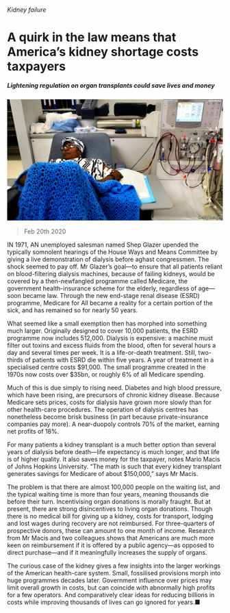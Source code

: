 ###### Kidney failure

# A quirk in the law means that America’s kidney shortage costs taxpayers 

##### Lightening regulation on organ transplants could save lives and money 

![image](images/20200222_USP502.jpg) 

> Feb 20th 2020 

IN 1971, AN unemployed salesman named Shep Glazer upended the typically somnolent hearings of the House Ways and Means Committee by giving a live demonstration of dialysis before aghast congressmen. The shock seemed to pay off. Mr Glazer’s goal—to ensure that all patients reliant on blood-filtering dialysis machines, because of failing kidneys, would be covered by a then-newfangled programme called Medicare, the government health-insurance scheme for the elderly, regardless of age—soon became law. Through the new end-stage renal disease (ESRD) programme, Medicare for All became a reality for a certain portion of the sick, and has remained so for nearly 50 years.

What seemed like a small exemption then has morphed into something much larger. Originally designed to cover 10,000 patients, the ESRD programme now includes 512,000. Dialysis is expensive: a machine must filter out toxins and excess fluids from the blood, often for several hours a day and several times per week. It is a life-or-death treatment. Still, two-thirds of patients with ESRD die within five years. A year of treatment in a specialised centre costs $91,000. The small programme created in the 1970s now costs over $35bn, or roughly 6% of all Medicare spending.


Much of this is due simply to rising need. Diabetes and high blood pressure, which have been rising, are precursors of chronic kidney disease. Because Medicare sets prices, costs for dialysis have grown more slowly than for other health-care procedures. The operation of dialysis centres has nonetheless become brisk business (in part because private-insurance companies pay more). A near-duopoly controls 70% of the market, earning net profits of 18%.

For many patients a kidney transplant is a much better option than several years of dialysis before death—life expectancy is much longer, and that life is of higher quality. It also saves money for the taxpayer, notes Mario Macis of Johns Hopkins University. “The math is such that every kidney transplant generates savings for Medicare of about $150,000,” says Mr Macis.

The problem is that there are almost 100,000 people on the waiting list, and the typical waiting time is more than four years, meaning thousands die before their turn. Incentivising organ donations is morally fraught. But at present, there are strong disincentives to living organ donations. Though there is no medical bill for giving up a kidney, costs for transport, lodging and lost wages during recovery are not reimbursed. For three-quarters of prospective donors, these can amount to one month of income. Research from Mr Macis and two colleagues shows that Americans are much more keen on reimbursement if it is offered by a public agency—as opposed to direct purchase—and if it meaningfully increases the supply of organs.

The curious case of the kidney gives a few insights into the larger workings of the American health-care system. Small, fossilised provisions morph into huge programmes decades later. Government influence over prices may limit overall growth in costs, but can coincide with abnormally high profits for a few operators. And comparatively clear ideas for reducing billions in costs while improving thousands of lives can go ignored for years.■

